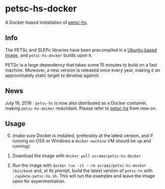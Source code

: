 # petsc-hs-docker

A Docker-based installation of [petsc-hs](http://github.com/ocramz/petsc-hs).

## Info


The PETSc and SLEPc libraries have been precompiled in a [Ubuntu-based image](https://hub.docker.com/r/ocramz/petsc-docker/), and `petsc-hs-docker` builds upon it.

PETSc is a large dependency that takes some 15 minutes to build on a fast machine. Moreover, a new version is released once every year, making it an approximately static target to develop against. 



## News

July 19, 2016 : `petsc-hs` is now also distributed as a Docker container, making `petsc-hs-docker` redundant. Please refer to [petsc-hs](http://github.com/ocramz/petsc-hs) from now on.



## Usage

0. (make sure Docker is installed, preferably at the latest version, and if running on OSX or Windows a `docker-machine` VM should be up and running)

1. Download the image with `docker pull ocramz/petsc-hs-docker`

2. Run the image with `docker run -it --rm ocramz/petsc-hs-docker /bin/bash` and, at its prompt, build the latest version of `petsc-hs` with  `./update-petsc-hs.sh`. This will run the examples and leave the image open for experimentation.